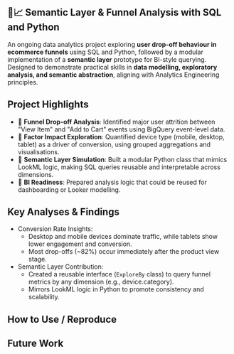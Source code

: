 ## 🛒📈 Semantic Layer & Funnel Analysis with SQL and Python
An ongoing data analytics project exploring **user drop-off behaviour in ecommerce funnels** using SQL and Python, followed by a modular implementation of a **semantic layer** prototype for BI-style querying. Designed to demonstrate practical skills in **data modelling, exploratory analysis, and semantic abstraction**, aligning with Analytics Engineering principles.

## Project Highlights
- 🛒 **Funnel Drop-off Analysis**: Identified major user attrition between "View Item" and "Add to Cart" events using BigQuery event-level data.
- 📱 **Factor Impact Exploration**: Quantified device type (mobile, desktop, tablet) as a driver of conversion, using grouped aggregations and visualisations.
- 🧩 **Semantic Layer Simulation**: Built a modular Python class that mimics LookML logic, making SQL queries reusable and interpretable across dimensions.
- 🎯 **BI Readiness**: Prepared analysis logic that could be reused for dashboarding or Looker modelling.

## Key Analyses & Findings
- Conversion Rate Insights:
  - Desktop and mobile devices dominate traffic, while tablets show lower engagement and conversion.
  - Most drop-offs (~82%) occur immediately after the product view stage.
- Semantic Layer Contribution:
  - Created a reusable interface (`ExploreBy` class) to query funnel metrics by any dimension (e.g., device.category).
  - Mirrors LookML logic in Python to promote consistency and scalability.
 
## How to Use / Reproduce

## Future Work
